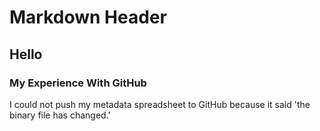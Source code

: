 # Markdown Header

## Hello

### My Experience With GitHub

I could not push my metadata spreadsheet to GitHub because it said 'the binary file has changed.' 